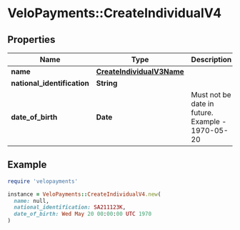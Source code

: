# VeloPayments::CreateIndividualV4

## Properties

| Name | Type | Description | Notes |
| ---- | ---- | ----------- | ----- |
| **name** | [**CreateIndividualV3Name**](CreateIndividualV3Name.md) |  |  |
| **national_identification** | **String** |  | [optional] |
| **date_of_birth** | **Date** | Must not be date in future. Example - 1970-05-20 |  |

## Example

```ruby
require 'velopayments'

instance = VeloPayments::CreateIndividualV4.new(
  name: null,
  national_identification: SA211123K,
  date_of_birth: Wed May 20 00:00:00 UTC 1970
)
```

